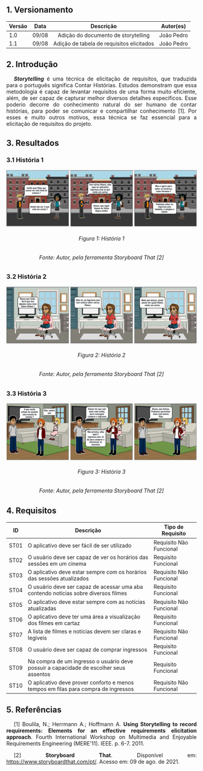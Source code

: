 ## 1. Versionamento

|Versão|Data|Descrição|Autor(es)|
|------|----|---------|---------|
|1.0|09/08|<center>Adição do documento de storytelling</center>|<center>João Pedro</center>|
|1.1|09/08|<center>Adição de tabela de requisitos elicitados</center>|<center>João Pedro</center>|

## 2. Introdução
<p style="text-align: justify; text-indent: 20px"><b><i>Storytelling</i></b> é uma técnica de elicitação de requisitos, que traduzida para o português significa Contar Histórias. Estudos demonstram que essa metodologia é capaz de levantar requisitos de uma forma muito eficiente, além, de ser capaz de capturar melhor diversos detalhes específicos. Esse poderio decorre do conhecimento natural do ser humano de contar histórias, para poder se comunicar e compartilhar conhecimento [1]. Por esses e muito outros motivos, essa técnica se faz essencial para a elicitação de requisitos do projeto.</p>

## 3. Resultados
### 3.1 História 1
<img src="../../assets/storytelling/story1.png" class="zoom"/>
<h6 align = "center">Figura 1: História 1</h6>
<h6 align = "center">Fonte: Autor, pela ferramenta Storyboard That [2]</h6>

### 3.2 História 2
<img src="../../assets/storytelling/story2.png" class="zoom"/>
<h6 align = "center">Figura 2: História 2</h6>
<h6 align = "center">Fonte: Autor, pela ferramenta Storyboard That [2]</h6>

### 3.3 História 3
<img src="../../assets/storytelling/story3.png" class="zoom"/>
<h6 align = "center">Figura 3: História 3</h6>
<h6 align = "center">Fonte: Autor, pela ferramenta Storyboard That [2]</h6>

## 4. Requisitos
|ID|Descrição|Tipo de Requisito
|--|--|--|
|ST01|O aplicativo deve ser fácil de ser utilizado|Requisito Não Funcional|
|ST02|O usuário deve ser capaz de ver os horários das sessões em um cinema|Requisito Funcional|
|ST03|O aplicativo deve estar sempre com os horários das sessões atualizados|Requisito Não Funcional|
|ST04|O usuário deve ser capaz de acessar uma aba contendo notícias sobre diversos filmes|Requisito Funcional|
|ST05|O aplicativo deve estar sempre com as notícias atualizadas|Requisito Não Funcional|
|ST06|O aplicativo deve ter uma área a visualização dos filmes em cartaz|Requisito Funcional|
|ST07|A lista de filmes e notícias devem ser claras e legíveis|Requisito Não Funcional|
|ST08|O usuário deve ser capaz de comprar ingressos|Requisito Funcional|
|ST09|Na compra de um ingresso o usuário deve possuir a capacidade de escolher seus assentos|Requisito Funcional|
|ST10|O aplicativo deve prover conforto e menos tempos em filas para compra de ingressos|Requisito Não Funcional|

## 5. Referências
<p style="text-align: justify; text-indent: 20px">[1] Boulila, N.; Herrmann A.; Hoffmann A. <b>Using Storytelling to record requirements: Elements for an effective requirements elicitation approach</b>. Fourth International Workshop on Multimedia and Enjoyable Requirements Engineering (MERE'11). IEEE. p. 6-7. 2011.</p>

<p style="text-align: justify; text-indent: 20px">[2] <b>Storyboard That</b>. Disponível em: <a href="https://www.storyboardthat.com/pt/" target="_blanck">https://www.storyboardthat.com/pt/</a>. Acesso em: 09 de ago. de 2021.</p>

